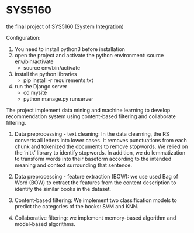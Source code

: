 # SYS5160
the final project of SYS5160 (System Integration)


Configuration:
1. You need to install python3 before installation
2. open the project and activate the python environment: source env/bin/activate
	- source env/bin/activate
3. install the python libraries
	- pip install -r requirements.txt
4. run the Django server
	- cd mysite
	- python manage.py runserver


The project implement data mining and machine learning to develop recommendation system using content-based filtering and collaborate filtering.

1. Data preprocessing - text cleaning: In the data clearning, the RS converts all letters into lower cases. It removes punctuations from each chunk and tokenized the documents to remove stopwords. We relied on the ‘nltk’ library to identify stopwords. In addition, we do lemmatization to transform words into their baseform according to the intended meaning and context surrounding that sentence.

2. Data preprocessing - feature extraction (BOW): we use used Bag of Word (BOW) to extract the features from the content description to identify the similar books in the dataset.

3. Content-based filtering: We implement two classification models to predict the categories of the books: SVM and KNN.

4. Collaborative filtering: we implement memory-based algorithm and model-based algorithms.


